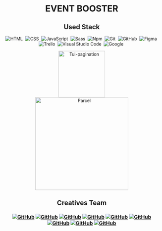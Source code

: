 <h1 align="center">  EVENT BOOSTER </h1>

<h2 align="center"> Used Stack </h2>

<span align="center">

![HTML](https://img.shields.io/badge/-HTML-05122A?style=flat&logo=HTML5)&nbsp;
![CSS](https://img.shields.io/badge/-CSS-05122A?style=flat&logo=CSS3&logoColor=1572B6)&nbsp;
![JavaScript](https://img.shields.io/badge/-JavaScript-05122A?style=flat&logo=javascript)&nbsp;
![Sass](https://img.shields.io/badge/-Sass-05122A?style=flat&logo=sass)&nbsp;
![Npm](https://img.shields.io/badge/-npm-05122A?style=flat&logo=npm)&nbsp;
![Git](https://img.shields.io/badge/-Git-05122A?style=flat&logo=git)&nbsp;
![GitHub](https://img.shields.io/badge/-GitHub-05122A?style=flat&logo=github)&nbsp;
![Figma](https://img.shields.io/badge/-Figma-05122A?style=flat&logo=figma)&nbsp;
![Trello](https://img.shields.io/badge/-Trello-05122A?style=flat&logo=trello&logoColor=0052CC)&nbsp;
![Visual Studio Code](https://img.shields.io/badge/-Visual%20Studio%20Code-05122A?style=flat&logo=visual-studio-code&logoColor=007ACC)&nbsp;
![Google](https://img.shields.io/badge/-Google-05122A?style=flat&logo=google&logoColor=007ACC)&nbsp;

<p align="center">
<a href="https://nhn.github.io/tui.pagination/latest/" target="_blank">
  <img alt="Tui-pagination" src="https://uicdn.toast.com/toastui/img/tui-component-bi-white.png" width="150">
</a></br>
<a href="https://parceljs.org/" target="_blank">
  <img alt="Parcel" src="https://user-images.githubusercontent.com/19409/31321658-f6aed0f2-ac3d-11e7-8100-1587e676e0ec.png" width="300">
</a>
</p>

<h2 align="center"> Creatives Team <h3>
<span align="center">

<a align="center" href="https://github.com/iuriibilonog">![GitHub](https://img.shields.io/badge/-IuriiBilonog-05122A?style=flat&logo=github)</a>
<a align="center" href="https://github.com/ivan-loboda">![GitHub](https://img.shields.io/badge/-Ivan-Loboda-05122A?style=flat&logo=github)</a>
<a align="center" href="https://github.com/Tate-T">![GitHub](https://img.shields.io/badge/-TetianaTarasovych-05122A?style=flat&logo=github)</a>
<a align="center" href="https://github.com/DValeriy">![GitHub](https://img.shields.io/badge/-ValeriyDmytrenko-05122A?style=flat&logo=github)</a>
<a align="center" href="https://github.com/Artowod">![GitHub](https://img.shields.io/badge/-SergiiLukavenko-05122A?style=flat&logo=github)</a>
<a align="center" href="https://github.com/Alonamel84">![GitHub](https://img.shields.io/badge/-AlonaMelnykova-05122A?style=flat&logo=github)</a>
<a align="center" href="https://github.com/sandra9ermak">![GitHub](https://img.shields.io/badge/-AlexandraErmak-05122A?style=flat&logo=github)</a>
<a align="center" href="https://github.com/Sv0707">![GitHub](https://img.shields.io/badge/-SvetlanaOnyschenko-05122A?style=flat&logo=github)</a>
<a align="center" href="https://github.com/yalanskyyalexey">![GitHub](https://img.shields.io/badge/-YalanskyyAlexey-05122A?style=flat&logo=github)</a>

</span>
